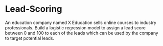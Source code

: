 # Lead-Scoring
An education company named X Education sells online courses to industry professionals. Build a logistic regression model to assign a lead score between 0 and 100 to each of the leads which can be used by the company to target potential leads. 
